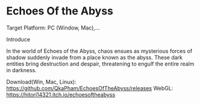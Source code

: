 # Echoes Of the Abyss
Target Platform: PC (Window, Mac),…

Introduce

In the world of Echoes of the Abyss, chaos ensues as mysterious forces of shadow suddenly invade from a place known as the abyss. These dark entities bring destruction and despair, threatening to engulf the entire realm in darkness. 

Download(Win, Mac, Linux): https://github.com/QkaPham/EchoesOfTheAbyss/releases
WebGL: https://hitori14321.itch.io/echoesoftheabyss

